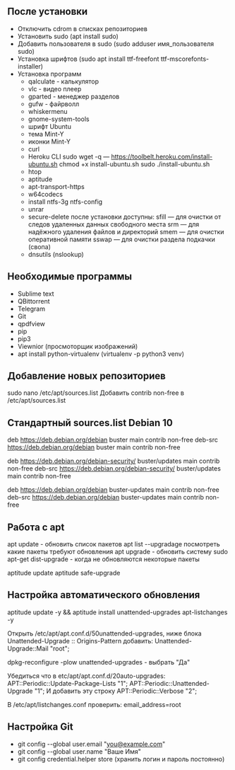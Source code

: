 ## После установки

- Отключить cdrom в списках репозиториев
- Установить sudo (apt install sudo)
- Добавить пользователя в sudo (sudo adduser имя_пользователя sudo)
- Установка шрифтов (sudo apt install ttf-freefont ttf-mscorefonts-installer)
- Установка программ
	* qalculate - калькулятор
	* vlc - видео плеер
	* gparted - менеджер разделов
	* gufw - файрволл
	* whiskermenu
	* gnome-system-tools
	* шрифт Ubuntu
	* тема Mint-Y
	* иконки Mint-Y
	* curl
	* Heroku CLI
		sudo wget -q — https://toolbelt.heroku.com/install-ubuntu.sh
		chmod +x install-ubuntu.sh
		sudo ./install-ubuntu.sh
	* htop
	* aptitude
	* apt-transport-https
	* w64codecs
	* install ntfs-3g ntfs-config
	* unrar
	* secure-delete
		после установки доступны:
	    sfill — для очистки от следов удаленных данных свободного места
	    srm — для надёжного удаления файлов и директорий
	    smem — для очистки оперативной памяти
	    sswap — для очистки раздела подкачки (свопа)
	* dnsutils (nslookup)



## Необходимые программы

- Sublime text
- QBittorrent
- Telegram
- Git
- qpdfview
- pip
- pip3
- Viewnior (просмоторщик изображений)
- apt install python-virtualenv (virtualenv -p python3 venv)



## Добавление новых репозиториев

sudo nano /etc/apt/sources.list
Добавить contrib non-free в /etc/apt/sources.list

## Стандартный sources.list Debian 10

deb https://deb.debian.org/debian buster main contrib non-free
deb-src https://deb.debian.org/debian buster main contrib non-free

deb https://deb.debian.org/debian-security/ buster/updates main contrib non-free
deb-src https://deb.debian.org/debian-security/ buster/updates main contrib non-free

deb https://deb.debian.org/debian buster-updates main contrib non-free
deb-src https://deb.debian.org/debian buster-updates main contrib non-free

## Работа с apt

apt update - обновить список пакетов
apt list --upgradage посмотреть какие пакеты требуют обновления
apt upgrade - обновить систему
sudo apt-get dist-upgrade - когда не обновляются некоторые пакеты

aptitude update
aptitude safe-upgrade

## Настройка автоматического обновления

aptitude update -y && aptitude install unattended-upgrades apt-listchanges -y

Открыть /etc/apt/apt.conf.d/50unattended-upgrades, ниже блока Unattended-Upgrade :: Origins-Pattern добавить:
Unattended-Upgrade::Mail "root";

dpkg-reconfigure -plow unattended-upgrades - выбрать "Да"

Убедиться что в etc/apt/apt.conf.d/20auto-upgrades: 
APT::Periodic::Update-Package-Lists "1";
APT::Periodic::Unattended-Upgrade "1";
И добавить эту строку APT::Periodic::Verbose "2";

В /etc/apt/listchanges.conf проверить: email_address=root


## Настройка Git

- git config --global user.email "you@example.com"
- git config --global user.name "Ваше Имя"
- git config credential.helper store (хранить логин и пароль постоянно)

